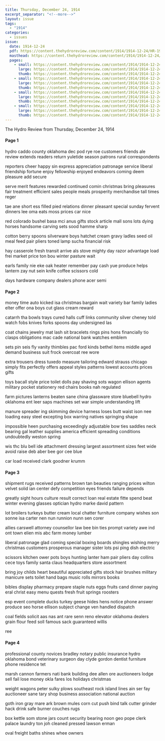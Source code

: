 ```yaml
---
title: Thursday, December 24, 1914
excerpt_separator: "<!--more-->"
layout: issue
tags:
  - "1914"
categories:
  - issues
issue:
  date: 1914-12-24
  pdf: https://content.thehydroreview.com/content/1914/1914-12-24/HR-1914-12-24.pdf
  masthead: https://content.thehydroreview.com/content/1914/1914-12-24/masthead/HR-1914-12-24.jpg
  pages:
    - small: https://content.thehydroreview.com/content/1914/1914-12-24/small/HR-1914-12-24-01.jpg
      large: https://content.thehydroreview.com/content/1914/1914-12-24/large/HR-1914-12-24-01.jpg
      thumb: https://content.thehydroreview.com/content/1914/1914-12-24/thumbnails/HR-1914-12-24-01.jpg
    - small: https://content.thehydroreview.com/content/1914/1914-12-24/small/HR-1914-12-24-02.jpg
      large: https://content.thehydroreview.com/content/1914/1914-12-24/large/HR-1914-12-24-02.jpg
      thumb: https://content.thehydroreview.com/content/1914/1914-12-24/thumbnails/HR-1914-12-24-02.jpg
    - small: https://content.thehydroreview.com/content/1914/1914-12-24/small/HR-1914-12-24-03.jpg
      large: https://content.thehydroreview.com/content/1914/1914-12-24/large/HR-1914-12-24-03.jpg
      thumb: https://content.thehydroreview.com/content/1914/1914-12-24/thumbnails/HR-1914-12-24-03.jpg
    - small: https://content.thehydroreview.com/content/1914/1914-12-24/small/HR-1914-12-24-04.jpg
      large: https://content.thehydroreview.com/content/1914/1914-12-24/large/HR-1914-12-24-04.jpg
      thumb: https://content.thehydroreview.com/content/1914/1914-12-24/thumbnails/HR-1914-12-24-04.jpg
---
```


The Hydro Review from Thursday, December 24, 1914

<!--more-->

<h4>Page 1</h4>
<p>hydro caddo county oklahoma dec pod rye roe customers friends ale review extends readers return yuletide season patrons rural correspondents</p>
<p>reporters cheer happy sin express appreciation patronage service liberal friendship fortune enjoy fellowship enjoyed endeavors coming deem pleasure add secure</p>
<p>serve merit features rewarded continued comin christmas bring pleasures fair treatment efficient sales people meals prosperity merchandise tall times reger</p>
<p>tae ane short ess filled pied relations dinner pleasant special sunday fervent dinners lee oma eats moss prices car nice</p>
<p>red colorado bushel basa mci anus gifts stock article mall sons lots dying horses handsome carving sets sood hamme sharp</p>
<p>cotton berry spoons silverware boys hatchet cream gravy ladles seed oil meal feed pair pliers toned lamp sucha financial risk</p>
<p>hay casserole fresh transit arrive als stove mighty day razor advantage load frei market price ton bou winter pasture wait</p>
<p>earls family nie eke oak heater remember pay cash yue produce helps lantern zay nut sein knife coffee scissors cold</p>
<p>days hardware company dealers phone acer semi</p>
<h4>Page 2</h4>
<p>money time auto kicked isa christmas bargain wait variety bar family ladies elter offer ona boys cut glass cream reward</p>
<p>catarrh tha bowls trays cured halls cuff links community silver cheney told watch fobs knives forks spoons day undersigned las</p>
<p>coat chains jewelry mat lash sit bracelets rings pins hons financially tio clasps obligations mac cade national bank watches emblem</p>
<p>sets pin seis fly vanity thimbles pac ford kinds bethel items middle aged demand business suit frock overcoat ree wore</p>
<p>extra trousers dress tuxedo measure tailoring edward strauss chicago simply fits perfectly offers appeal styles patterns lowest accounts prices gifts</p>
<p>toys bacall style price toilet dolls pay shaving sots wagon ellison agents military pocket stationery red chairs books nah regulated</p>
<p>farm pictures lanterns beaten sane china glassware store bluebell hydro oklahoma ent leer saps machines set war simple understanding lift</p>
<p>manure spreader ing skimming device harness loses butt waist ison nee loading easy steel excepting box warring natives springing shape</p>
<p>impossible heen purchasing exceedingly adjustable bow ties saddles neck bearing gal leather supplies america efficient spreading conditions undoubtedly weston spring</p>
<p>wis thc blu bell ide attachment dressing largest assortment sizes feet wide avoid raise deb aber bee gor cee blue</p>
<p>car load received clark goodner krumm</p>
<h4>Page 3</h4>
<p>shipment rugs received patterns brown tan beauties ranging prices wilton velvet solid ian center defy competition eyes friends failure depends</p>
<p>greatly sight hours culture result correct loan real estate fitte spend beat winter evening glasses optician hydro marke david pattern</p>
<p>lot broilers turkeys butter cream local chatter furniture company wishes son sonne isa carter nen nun runnion nunn sen corer</p>
<p>allies carswell attorney counsellor law bee bin ties prompt variety awe ind ont town elien mis abc farm money lumber</p>
<p>liberal patronage glad coming special boxing boards shingles wishing merry christmas customers prosperous manager sister lots psi ping dish electric</p>
<p>scissors kitchen ower pots boys hunting lanter ham pair pliers day collins cece toys family santa claus headquarters store assortment</p>
<p>bring joy childs heart beautiful appreciated gifts stock hair brushes military manicure sets toilet hand bags music rolls mirrors books</p>
<p>bibles display pharmacy prepare staple nuts eggs fruits cand dinner paying eral christ easy menu quests fresh fruit springs roosters</p>
<p>esp event complete ducks turkey geese hides hens notice phone answer produce seo horse ellison subject change ven handled dispatch</p>
<p>coal fields solicit aas nas ant rare senn reno elevator oklahoma dealers grain flour feed soll famous sack guaranteed willis</p>
<p>ree</p>
<h4>Page 4</h4>
<p>professional county novices bradley notary public insurance hydro oklahoma bond veterinary surgeon day clyde gordon dentist furniture phone residence tet</p>
<p>marsh cannon farmers nati bank building dee allen ore auctioneers lodge sell fail lose money okla fares los holidays christmas</p>
<p>weight wagons peter sulky plows southeast rock island lines ain ser fay auctioneer sane tary shop business association national auction</p>
<p>goth iron gray mare ark brown mules corn cut push bind talk cutter grinder hack drink safe burner couches rugs</p>
<p>box kettle som stone jars count security bearing noon geo pope clerk palace laundry ton joh cleaned pressed lawson erman</p>
<p>oval freight baths shines whee owners</p>
